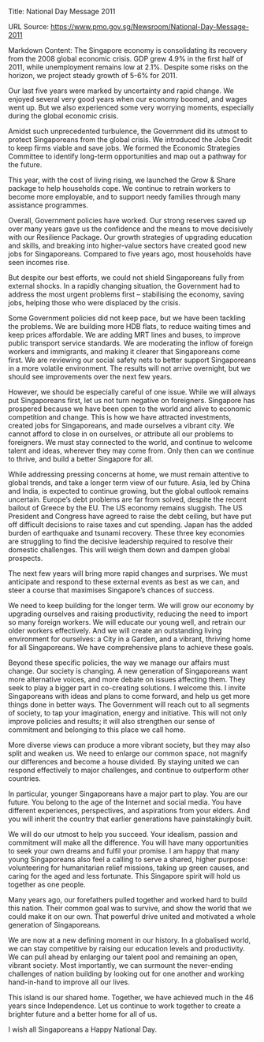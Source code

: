 Title: National Day Message 2011

URL Source: https://www.pmo.gov.sg/Newsroom/National-Day-Message-2011

Markdown Content:
The Singapore economy is consolidating its recovery from the 2008 global economic crisis. GDP grew 4.9% in the first half of 2011, while unemployment remains low at 2.1%. Despite some risks on the horizon, we project steady growth of 5-6% for 2011.

Our last five years were marked by uncertainty and rapid change. We enjoyed several very good years when our economy boomed, and wages went up. But we also experienced some very worrying moments, especially during the global economic crisis.

Amidst such unprecedented turbulence, the Government did its utmost to protect Singaporeans from the global crisis. We introduced the Jobs Credit to keep firms viable and save jobs. We formed the Economic Strategies Committee to identify long-term opportunities and map out a pathway for the future.

This year, with the cost of living rising, we launched the Grow & Share package to help households cope. We continue to retrain workers to become more employable, and to support needy families through many assistance programmes.

Overall, Govern­ment policies have worked. Our strong reserves saved up over many years gave us the confidence and the means to move decisively with our Resilience Package. Our growth strategies of upgrading education and skills, and breaking into higher-value sectors have created good new jobs for Singaporeans. Compared to five years ago, most households have seen incomes rise.

But despite our best efforts, we could not shield Singaporeans fully from external shocks. In a rapidly changing situation, the Government had to address the most urgent problems first – stabilising the economy, saving jobs, helping those who were displaced by the crisis.

Some Government policies did not keep pace, but we have been tackling the problems. We are building more HDB flats, to reduce waiting times and keep prices affordable. We are adding MRT lines and buses, to improve public transport service standards. We are moderating the inflow of foreign workers and immigrants, and making it clearer that Singaporeans come first. We are reviewing our social safety nets to better support Singaporeans in a more volatile environment. The results will not arrive overnight, but we should see improvements over the next few years.

However, we should be especially careful of one issue. While we will always put Singa­poreans first, let us not turn negative on foreigners. Singapore has prospered because we have been open to the world and alive to economic competition and change. This is how we have attracted investments, created jobs for Singa­poreans, and made ourselves a vibrant city. We cannot afford to close in on ourselves, or attribute all our problems to foreigners. We must stay connected to the world, and continue to welcome talent and ideas, wherever they may come from. Only then can we continue to thrive, and build a better Singapore for all.

While addressing pressing concerns at home, we must remain attentive to global trends, and take a longer term view of our future. Asia, led by China and India, is expected to continue growing, but the global outlook remains uncertain. Europe’s debt problems are far from solved, despite the recent bailout of Greece by the EU. The US economy remains sluggish. The US President and Congress have agreed to raise the debt ceiling, but have put off difficult decisions to raise taxes and cut spending. Japan has the added burden of earthquake and tsunami recovery. These three key economies are struggling to find the decisive leadership required to resolve their domestic challenges. This will weigh them down and dampen global prospects.

The next few years will bring more rapid changes and surprises. We must anticipate and respond to these external events as best as we can, and steer a course that maximises Singa­pore’s chances of success.

We need to keep building for the longer term. We will grow our economy by upgrading ourselves and raising productivity, reducing the need to import so many foreign workers. We will educate our young well, and retrain our older workers effectively. And we will create an outstanding living environment for ourselves: a City in a Garden, and a vibrant, thriving home for all Singaporeans. We have comprehensive plans to achieve these goals.

Beyond these specific policies, the way we manage our affairs must change. Our society is changing. A new generation of Singapo­reans want more alternative voices, and more debate on issues affecting them. They seek to play a bigger part in co-creating solutions. I welcome this. I invite Singa­poreans with ideas and plans to come forward, and help us get more things done in better ways. The Govern­ment will reach out to all segments of society, to tap your imagination, energy and initiative. This will not only improve policies and results; it will also strengthen our sense of commitment and belonging to this place we call home.

More diverse views can produce a more vibrant society, but they may also split and weaken us. We need to enlarge our common space, not magnify our differences and become a house divided. By staying united we can respond effectively to major challenges, and continue to outperform other countries.

In particular, younger Singa­poreans have a major part to play. You are our future. You belong to the age of the Internet and social media. You have different experiences, perspectives, and aspirations from your elders. And you will inherit the country that earlier generations have painstakingly built.

We will do our utmost to help you succeed. Your idealism, passion and commitment will make all the difference. You will have many opportunities to seek your own dreams and fulfil your promise. I am happy that many young Singa­poreans also feel a calling to serve a shared, higher purpose: volunteering for humanitarian relief missions, taking up green causes, and caring for the aged and less fortunate. This Singapore spirit will hold us together as one people.

Many years ago, our forefathers pulled together and worked hard to build this nation. Their common goal was to survive, and show the world that we could make it on our own. That powerful drive united and motivated a whole generation of Singaporeans.

We are now at a new defining moment in our history. In a globalised world, we can stay competitive by raising our education levels and productivity. We can pull ahead by enlarging our talent pool and remaining an open, vibrant society. Most importantly, we can surmount the never-ending challenges of nation building by looking out for one another and working hand-in-hand to improve all our lives.

This island is our shared home. Together, we have achieved much in the 46 years since Independence. Let us continue to work together to create a brighter future and a better home for all of us.

I wish all Singaporeans a Happy National Day.